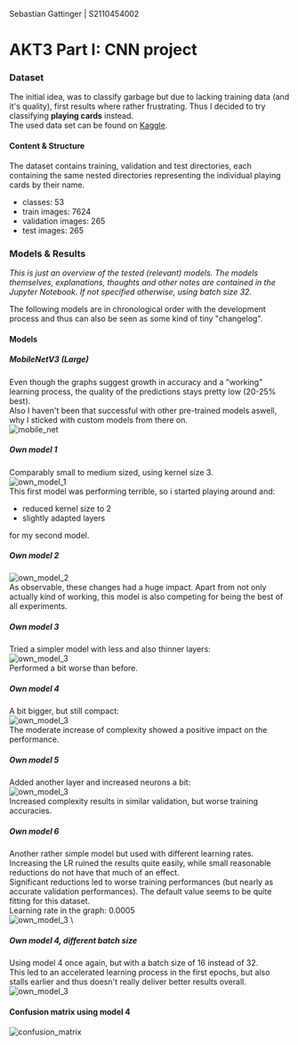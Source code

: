 Sebastian Gattinger | S2110454002

# AKT3 Part I: CNN project
### Dataset
The initial idea, was to classify garbage but due to lacking training data (and it's quality), first results where rather frustrating. Thus I decided to try classifying **playing cards** instead. \
The used data set can be found on [Kaggle](https://www.kaggle.com/datasets/gpiosenka/cards-image-datasetclassification).

#### Content & Structure
The dataset contains training, validation and test directories, each containing the same nested directories representing the individual playing cards by their name.
- classes: 53
- train images: 7624
- validation images: 265
- test images: 265


### Models & Results
*This is just an overview of the tested (relevant) models. The models themselves, explanations, thoughts and other notes are contained in the Jupyter Notebook. If not specified otherwise, using batch size 32.*

The following models are in chronological order with the development process and thus can also be seen as some kind of tiny "changelog". 

#### Models

##### MobileNetV3 (Large)
Even though the graphs suggest growth in accuracy and a "working" learning process, the quality of the predictions stays pretty low (20-25% best). \
Also I haven't been that successful with other pre-trained models aswell, why I sticked with custom models from there on. \
![mobile_net](images/MNL.png)

##### Own model 1
Comparably small to medium sized, using kernel size 3. \
![own_model_1](images/x1.png) \
This first model was performing terrible, so i started playing around and:
- reduced kernel size to 2
- slightly adapted layers

for my second model.
##### Own model 2
![own_model_2](images/x2.png) \
As observable, these changes had a huge impact. Apart from not only actually kind of working, this model is also competing for being the best of all experiments.
##### Own model 3
Tried a simpler model with less and also thinner layers: \
![own_model_3](images/x3.png) \
Performed a bit worse than before.

##### Own model 4
A bit bigger, but still compact: \
![own_model_3](images/x4.png) \
The moderate increase of complexity showed a positive impact on the performance.

##### Own model 5
Added another layer and increased neurons a bit: \
![own_model_3](images/x5.png) \
Increased complexity results in similar validation, but worse training accuracies.

##### Own model 6
Another rather simple model but used with different learning rates. Increasing the LR ruined the results quite easily, while small reasonable reductions do not have that much of an effect. \
Significant reductions led to worse  training performances (but nearly as accurate validation performances). The default value seems to be quite fitting for this dataset. \
Learning rate in the graph: 0.0005 \
![own_model_3](images/x6_LR0005.png) \

##### Own model 4, different batch size
Using model 4 once again, but with a batch size of 16 instead of 32. \
This led to an accelerated learning process in the first epochs, but also stalls earlier and thus doesn't really deliver better results overall. \
![own_model_3](images/x4_bs16.png)


#### Confusion matrix using model 4
![confusion_matrix](images/confusion_matrix.png)
